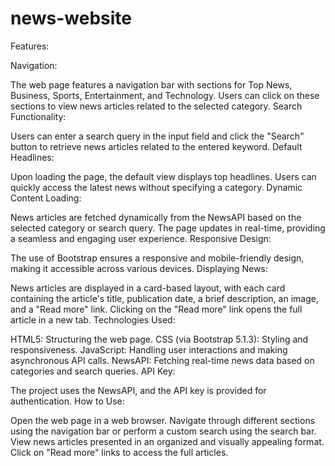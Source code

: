 # news-website
Features:

Navigation:

The web page features a navigation bar with sections for Top News, Business, Sports, Entertainment, and Technology.
Users can click on these sections to view news articles related to the selected category.
Search Functionality:

Users can enter a search query in the input field and click the "Search" button to retrieve news articles related to the entered keyword.
Default Headlines:

Upon loading the page, the default view displays top headlines. Users can quickly access the latest news without specifying a category.
Dynamic Content Loading:

News articles are fetched dynamically from the NewsAPI based on the selected category or search query.
The page updates in real-time, providing a seamless and engaging user experience.
Responsive Design:

The use of Bootstrap ensures a responsive and mobile-friendly design, making it accessible across various devices.
Displaying News:

News articles are displayed in a card-based layout, with each card containing the article's title, publication date, a brief description, an image, and a "Read more" link.
Clicking on the "Read more" link opens the full article in a new tab.
Technologies Used:

HTML5: Structuring the web page.
CSS (via Bootstrap 5.1.3): Styling and responsiveness.
JavaScript: Handling user interactions and making asynchronous API calls.
NewsAPI: Fetching real-time news data based on categories and search queries.
API Key:

The project uses the NewsAPI, and the API key is provided for authentication.
How to Use:

Open the web page in a web browser.
Navigate through different sections using the navigation bar or perform a custom search using the search bar.
View news articles presented in an organized and visually appealing format.
Click on "Read more" links to access the full articles.
